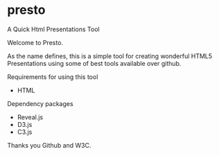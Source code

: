# presto
A Quick Html Presentations Tool

Welcome to Presto.

As the name defines, this is a simple tool for creating wonderful HTML5 Presentations using some of best tools available over github.

Requirements for using this tool
+ HTML

Dependency packages
+ Reveal.js
+ D3.js
+ C3.js

Thanks you Github and W3C.
